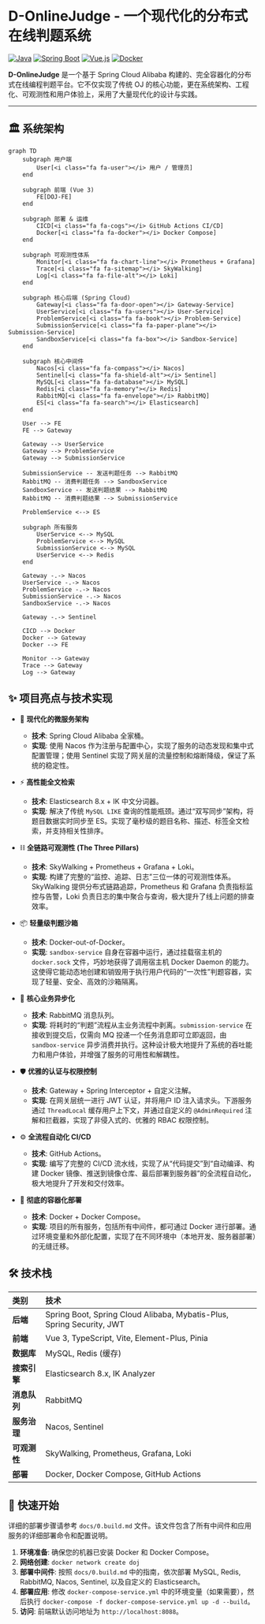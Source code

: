 # D-OnlineJudge - 一个现代化的分布式在线判题系统

[![Java](https://img.shields.io/badge/Java-17-blue.svg)](https://www.java.com)
[![Spring Boot](https://img.shields.io/badge/Spring%20Boot-2.7.12-brightgreen.svg)](https://spring.io/projects/spring-boot)
[![Vue.js](https://img.shields.io/badge/Vue.js-3.x-green.svg)](https://vuejs.org/)
[![Docker](https://img.shields.io/badge/Docker-Powered-blue.svg)](https://www.docker.com/)

**D-OnlineJudge** 是一个基于 Spring Cloud Alibaba 构建的、完全容器化的分布式在线编程判题平台。它不仅实现了传统 OJ 的核心功能，更在系统架构、工程化、可观测性和用户体验上，采用了大量现代化的设计与实践。

---

## 🏛️ 系统架构

```mermaid
graph TD
    subgraph 用户端
        User[<i class="fa fa-user"></i> 用户 / 管理员]
    end

    subgraph 前端 (Vue 3)
        FE[DOJ-FE]
    end

    subgraph 部署 & 运维
        CICD[<i class="fa fa-cogs"></i> GitHub Actions CI/CD]
        Docker[<i class="fa fa-docker"></i> Docker Compose]
    end

    subgraph 可观测性体系
        Monitor[<i class="fa fa-chart-line"></i> Prometheus + Grafana]
        Trace[<i class="fa fa-sitemap"></i> SkyWalking]
        Log[<i class="fa fa-file-alt"></i> Loki]
    end

    subgraph 核心后端 (Spring Cloud)
        Gateway[<i class="fa fa-door-open"></i> Gateway-Service]
        UserService[<i class="fa fa-users"></i> User-Service]
        ProblemService[<i class="fa fa-book"></i> Problem-Service]
        SubmissionService[<i class="fa fa-paper-plane"></i> Submission-Service]
        SandboxService[<i class="fa fa-box"></i> Sandbox-Service]
    end

    subgraph 核心中间件
        Nacos[<i class="fa fa-compass"></i> Nacos]
        Sentinel[<i class="fa fa-shield-alt"></i> Sentinel]
        MySQL[<i class="fa fa-database"></i> MySQL]
        Redis[<i class="fa fa-memory"></i> Redis]
        RabbitMQ[<i class="fa fa-envelope"></i> RabbitMQ]
        ES[<i class="fa fa-search"></i> Elasticsearch]
    end

    User --> FE
    FE --> Gateway
    
    Gateway --> UserService
    Gateway --> ProblemService
    Gateway --> SubmissionService

    SubmissionService -- 发送判题任务 --> RabbitMQ
    RabbitMQ -- 消费判题任务 --> SandboxService
    SandboxService -- 发送判题结果 --> RabbitMQ
    RabbitMQ -- 消费判题结果 --> SubmissionService

    ProblemService <--> ES
    
    subgraph 所有服务
        UserService <--> MySQL
        ProblemService <--> MySQL
        SubmissionService <--> MySQL
        UserService <--> Redis
    end

    Gateway -.-> Nacos
    UserService -.-> Nacos
    ProblemService -.-> Nacos
    SubmissionService -.-> Nacos
    SandboxService -.-> Nacos

    Gateway -.-> Sentinel

    CICD --> Docker
    Docker --> Gateway
    Docker --> FE

    Monitor --> Gateway
    Trace --> Gateway
    Log --> Gateway
```

## ✨ 项目亮点与技术实现

- 🚀 **现代化的微服务架构**
  - **技术**: Spring Cloud Alibaba 全家桶。
  - **实现**: 使用 Nacos 作为注册与配置中心，实现了服务的动态发现和集中式配置管理；使用 Sentinel 实现了网关层的流量控制和熔断降级，保证了系统的稳定性。

- ⚡️ **高性能全文检索**
  - **技术**: Elasticsearch 8.x + IK 中文分词器。
  - **实现**: 解决了传统 `MySQL LIKE` 查询的性能瓶颈。通过“双写同步”架构，将题目数据实时同步至 ES。实现了毫秒级的题目名称、描述、标签全文检索，并支持相关性排序。

- ⛓️ **全链路可观测性 (The Three Pillars)**
  - **技术**: SkyWalking + Prometheus + Grafana + Loki。
  - **实现**: 构建了完整的“监控、追踪、日志”三位一体的可观测性体系。SkyWalking 提供分布式链路追踪，Prometheus 和 Grafana 负责指标监控与告警，Loki 负责日志的集中聚合与查询，极大提升了线上问题的排查效率。

- 📦 **轻量级判题沙箱**
  - **技术**: Docker-out-of-Docker。
  - **实现**: `sandbox-service` 自身在容器中运行，通过挂载宿主机的 `docker.sock` 文件，巧妙地获得了调用宿主机 Docker Daemon 的能力。这使得它能动态地创建和销毁用于执行用户代码的“一次性”判题容器，实现了轻量、安全、高效的沙箱隔离。

- 💨 **核心业务异步化**
  - **技术**: RabbitMQ 消息队列。
  - **实现**: 将耗时的“判题”流程从主业务流程中剥离。`submission-service` 在接收到提交后，仅需向 MQ 投递一个任务消息即可立即返回，由 `sandbox-service` 异步消费并执行。这种设计极大地提升了系统的吞吐能力和用户体验，并增强了服务的可用性和解耦性。

- 🛡️ **优雅的认证与权限控制**
  - **技术**: Gateway + Spring Interceptor + 自定义注解。
  - **实现**: 在网关层统一进行 JWT 认证，并将用户 ID 注入请求头。下游服务通过 `ThreadLocal` 缓存用户上下文，并通过自定义的 `@AdminRequired` 注解和拦截器，实现了非侵入式的、优雅的 RBAC 权限控制。

- ⚙️ **全流程自动化 CI/CD**
  - **技术**: GitHub Actions。
  - **实现**: 编写了完整的 CI/CD 流水线，实现了从“代码提交”到“自动编译、构建 Docker 镜像、推送到镜像仓库、最后部署到服务器”的全流程自动化，极大地提升了开发和交付效率。

- 🐳 **彻底的容器化部署**
  - **技术**: Docker + Docker Compose。
  - **实现**: 项目的所有服务，包括所有中间件，都可通过 Docker 进行部署。通过环境变量和外部化配置，实现了在不同环境中（本地开发、服务器部署）的无缝迁移。

## 🛠️ 技术栈

| 类别 | 技术 |
| :--- | :--- |
| **后端** | Spring Boot, Spring Cloud Alibaba, Mybatis-Plus, Spring Security, JWT |
| **前端** | Vue 3, TypeScript, Vite, Element-Plus, Pinia |
| **数据库** | MySQL, Redis (缓存) |
| **搜索引擎** | Elasticsearch 8.x, IK Analyzer |
| **消息队列** | RabbitMQ |
| **服务治理** | Nacos, Sentinel |
| **可观测性** | SkyWalking, Prometheus, Grafana, Loki |
| **部署** | Docker, Docker Compose, GitHub Actions |

## 🚀 快速开始

详细的部署步骤请参考 `docs/0.build.md` 文件。该文件包含了所有中间件和应用服务的详细部署命令和配置说明。

1.  **环境准备**: 确保您的机器已安装 Docker 和 Docker Compose。
2.  **网络创建**: `docker network create doj`
3.  **部署中间件**: 按照 `docs/0.build.md` 中的指南，依次部署 MySQL, Redis, RabbitMQ, Nacos, Sentinel, 以及自定义的 Elasticsearch。
4.  **部署应用**: 修改 `docker-compose-service.yml` 中的环境变量（如果需要），然后执行 `docker-compose -f docker-compose-service.yml up -d --build`。
5.  **访问**: 前端默认访问地址为 `http://localhost:8088`。